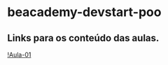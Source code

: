 # beacademy-devstart-poo

## Links para os conteúdo das aulas.

[!Aula-01](https://github.com/EstefanyS2/beacademy-devstart-poo/tree/master/modulo02/aula01)
